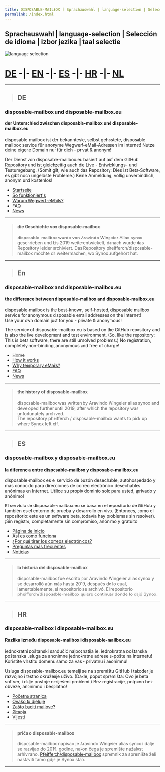 ```yaml
---
title: DISPOSABLE-MAILBOX [ Sprachauswahl | language-selection | Selección de idioma | izbor jezika | taal selectie ]
permalink: /index.html
---
```

<script data-ad-client="ca-pub-4707755831661485" async src="https://pagead2.googlesyndication.com/pagead/js/adsbygoogle.js"></script>

## Sprachauswahl | language-selection | Selección de idioma | izbor jezika | taal selectie 

![language selection](https://www.disposable-mailbox.eu/locale/Language-Icons/icon128px-exported-black.jpg)

# [DE](https://gh.disposable-mailbox.eu/de/index.html)  -|- [EN](https://gh.disposable-mailbox.eu/en/index.html)  -|- [ES](https://gh.disposable-mailbox.eu/es/index.html) -|- [HR](https://gh.disposable-mailbox.eu/hr/index.html)  -|- [NL](https://gh.disposable-mailbox.eu/nl/index.html)

---

> ## DE

### disposable-mailbox und disposable-mailbox.eu

#### der Unterschied zwischen disposable-mailbox und disposable-mailbox.eu
disposable-mailbox ist der bekannteste, selbst gehostete, disposable mailbox service für anonyme Wegwerf-eMail-Adressen im Internet!
Nutze deine eigene Domain nur für dich - privat & anonym!

Der Dienst von disposable-mailbox.eu basiert auf auf dem GitHub Repository und ist gleichzeitig auch die Live - Entwicklungs- und Testumgebung.
(Somit gilt, wie auch das Repository: Dies ist Beta-Software, es gibt noch ungelöste Probleme.)
Keine Anmeldung, völlig unverbindlich, anonym und kostenlos!

- [Startseite](https://gh.disposable-mailbox.eu/de/)
- [So funktioniert's](https://gh.disposable-mailbox.eu/de/about.html)
- [Warum Wegwerf-eMails?](https://gh.disposable-mailbox.eu/de/why.html)
- [FAQ](https://gh.disposable-mailbox.eu/de/FAQ.html) 
- [News](https://gh.disposable-mailbox.eu/de/news.html) 

---

> #### die Geschichte von disposable-mailbox
> disposable-mailbox wurde von Aravindo Wingeier Alias synox geschrieben und bis 2019 weiterentwickelt, danach wurde das Repository leider archiviert.
> Das Repository pheifferch/disposable-mailbox möchte da weitermachen, wo Synox aufgehört hat.

---

> ## En

### disposable-mailbox and disposable-mailbox.eu

#### the difference between disposable-mailbox and disposable-mailbox.eu
disposable-mailbox is the best-known, self-hosted, disposable mailbox service for anonymous disposable email addresses on the Internet!  
Use your own domain just for you - private & anonymous!

The service of disposable-mailbox.eu is based on the GitHub repository and is also the live development and test environment.
(So, like the repository: This is beta software, there are still unsolved problems.) 
No registration, completely non-binding, anonymous and free of charge!


- [Home](https://gh.disposable-mailbox.eu/en/)
- [How it works](https://gh.disposable-mailbox.eu/en/about.html)
- [Why temporary eMails?](https://gh.disposable-mailbox.eu/en/why.html)
- [FAQ](https://gh.disposable-mailbox.eu/en/FAQ.html) 
- [News](https://gh.disposable-mailbox.eu/en/news.html) 

---

> #### the history of disposable-mailbox
> disposable-mailbox was written by Aravindo Wingeier alias synox and developed further until 2019, after which the repository was unfortunately archived.  
> The repository pheifferch / disposable-mailbox wants to pick up where Synox left off.

---

> ## ES

### disposable-mailbox y disposable-mailbox.eu

#### la diferencia entre disposable-mailbox y disposable-mailbox.eu
disposable-mailbox es el servicio de buzón desechable, autohospedado y más conocido para direcciones de correo electrónico desechables anónimas en Internet.
 Utilice su propio dominio solo para usted, ¡privado y anónimo!

 El servicio de disposable-mailbox.eu se basa en el repositorio de GitHub y también es el entorno de prueba y desarrollo en vivo.
 (Entonces, como el repositorio: este es un software beta, todavía hay problemas sin resolver).
 ¡Sin registro, completamente sin compromiso, anónimo y gratuito!

- [Página de inicio](https://gh.disposable-mailbox.eu/es/) 
- [Así es como funciona](https://gh.disposable-mailbox.eu/es/about.html) 
- [¿Por qué tirar los correos electrónicos?](https://gh.disposable-mailbox.eu/es/why.html) 
- [Preguntas más frecuentes](https://gh.disposable-mailbox.eu/es/FAQ.html) 
- [Noticias](https://gh.disposable-mailbox.eu/es/news.html) 


---

> #### la historia del disposable-mailbox
> disposable-mailbox fue escrito por Aravindo Wingeier alias synox y se desarrolló aún más hasta 2019, después de lo cual, lamentablemente, el repositorio se archivó.
> El repositorio pheifferch/disposable-mailbox quiere continuar donde lo dejó Synox.

---

> ## HR

### disposable-mailbox i disposable-mailbox.eu

#### Razlika između disposable-mailbox i disposable-mailbox.eu
jednokratni poštanski sandučić najpoznatija je, jednokratna poštanska poštanska usluga za anonimne jednokratne adrese e-pošte na Internetu!
 Koristite vlastitu domenu samo za vas - privatnu i anonimnu!

 Usluga disposable-mailbox.eu temelji se na spremištu GitHub i također je razvojno i testno okruženje uživo.
 (Dakle, poput spremišta: Ovo je beta softver, i dalje postoje neriješeni problemi.)
 Bez registracije, potpuno bez obveze, anonimno i besplatno!

- [Početna stranica](https://gh.disposable-mailbox.eu/hr/)
- [Ovako to djeluje](https://gh.disposable-mailbox.eu/hr/about.html)
- [Zašto baciti mailove?](https://gh.disposable-mailbox.eu/hr/why.html)
- [Pitanja](https://gh.disposable-mailbox.eu/hr/FAQ.html) 
- [Vijesti](https://gh.disposable-mailbox.eu/hr/news.html) 

---

> #### priča o disposable-mailbox
> disposable-mailbox napisao je Aravindo Wingeier alias synox i dalje se razvijao do 2019. godine, nakon čega je spremište nažalost arhivirano.
> [Pfeifferch/disposable-mailbox](https://github.com/pfeifferch/disposable-mailbox) spremnik za spremište želi nastaviti tamo gdje je Synox stao.

---

